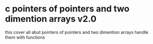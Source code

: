 # c pointers of pointers and two dimention arrays v2.0

this cover all abut pointers of pointers and two dimention
arrays
handle them with functions
